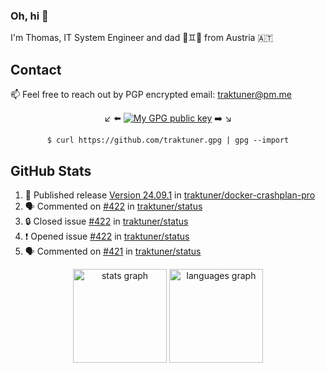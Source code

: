 ### Oh, hi 👋

I'm Thomas, IT System Engineer and dad 👶♊️👶 from Austria 🇦🇹

<!--
**traktuner/traktuner** is a ✨ _special_ ✨ repository because its `README.md` (this file) appears on your GitHub profile.

Here are some ideas to get you started:

- 🔭 I’m currently working on ...
- 🌱 I’m currently learning ...
- 👯 I’m looking to collaborate on ...
- 🤔 I’m looking for help with ...
- 💬 Ask me about ...
- 📫 How to reach me: ...
- 😄 Pronouns: ...
- ⚡ Fun fact: ...
-->

## Contact
📫 Feel free to reach out by PGP encrypted email:
traktuner@pm.me

<div align="center" markdown="1">

↙️ ⬅️ [![My GPG public key](https://img.shields.io/badge/PGP%20public%20key-6D4AFF?style=for-the-badge)](https://github.com/traktuner.gpg) ➡️ ↘️

```shell
$ curl https://github.com/traktuner.gpg | gpg --import
```

</div>

## GitHub Stats
<!--START_SECTION:activity-->
1. 🚀 Published release [Version 24.09.1](https://github.com/traktuner/docker-crashplan-pro/releases/tag/24.09.1) in [traktuner/docker-crashplan-pro](https://github.com/traktuner/docker-crashplan-pro)
2. 🗣 Commented on [#422](https://github.com/traktuner/status/issues/422#issuecomment-2345161129) in [traktuner/status](https://github.com/traktuner/status)
3. 🔒 Closed issue [#422](https://github.com/traktuner/status/issues/422) in [traktuner/status](https://github.com/traktuner/status)
4. ❗ Opened issue [#422](https://github.com/traktuner/status/issues/422) in [traktuner/status](https://github.com/traktuner/status)
5. 🗣 Commented on [#421](https://github.com/traktuner/status/issues/421#issuecomment-2343439837) in [traktuner/status](https://github.com/traktuner/status)
<!--END_SECTION:activity-->

<div align="center">
  <img src="https://github-readme-stats.vercel.app/api?username=traktuner&hide_title=false&hide_rank=false&show_icons=true&include_all_commits=true&count_private=true&disable_animations=false&theme=dracula&locale=en&hide_border=false&order=1" height="150" alt="stats graph"  />
  <img src="https://github-readme-stats.vercel.app/api/top-langs?username=traktuner&locale=en&hide_title=false&layout=compact&card_width=320&langs_count=5&theme=dracula&hide_border=false&order=2" height="150" alt="languages graph"  />
</div>
